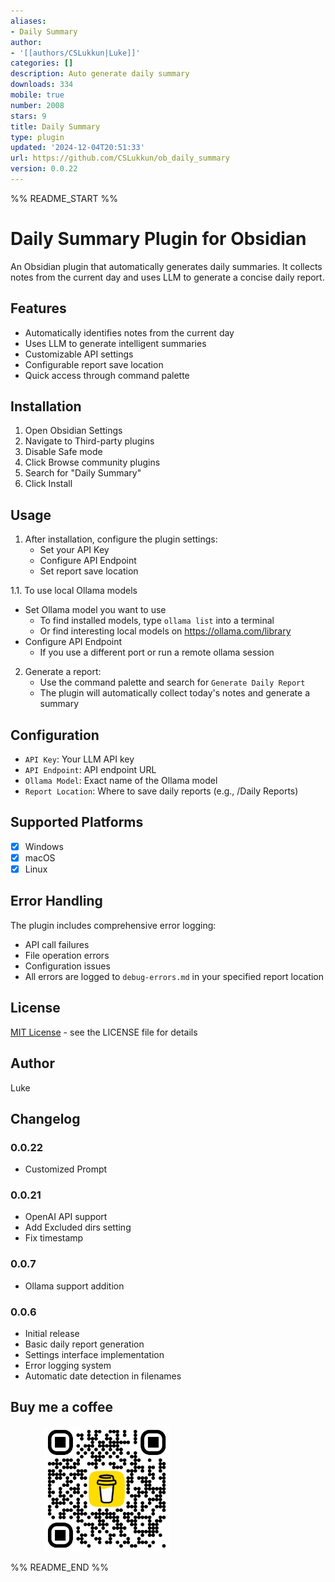 ```yaml
---
aliases:
- Daily Summary
author:
- '[[authors/CSLukkun|Luke]]'
categories: []
description: Auto generate daily summary
downloads: 334
mobile: true
number: 2008
stars: 9
title: Daily Summary
type: plugin
updated: '2024-12-04T20:51:33'
url: https://github.com/CSLukkun/ob_daily_summary
version: 0.0.22
---
```


%% README_START %%

# Daily Summary Plugin for Obsidian

An Obsidian plugin that automatically generates daily summaries. It collects notes from the current day and uses LLM to generate a concise daily report.

## Features

- Automatically identifies notes from the current day
- Uses LLM to generate intelligent summaries
- Customizable API settings
- Configurable report save location
- Quick access through command palette

## Installation

1. Open Obsidian Settings
2. Navigate to Third-party plugins
3. Disable Safe mode
4. Click Browse community plugins
5. Search for "Daily Summary"
6. Click Install

## Usage

1. After installation, configure the plugin settings:
   - Set your API Key
   - Configure API Endpoint
   - Set report save location

1.1. To use local Ollama models

- Set Ollama model you want to use
  - To find installed models, type `ollama list` into a terminal
  - Or find interesting local models on https://ollama.com/library
- Configure API Endpoint
  - If you use a different port or run a remote ollama session

2. Generate a report:
   - Use the command palette and search for `Generate Daily Report`
   - The plugin will automatically collect today's notes and generate a summary

## Configuration

- `API Key`: Your LLM API key
- `API Endpoint`: API endpoint URL
- `Ollama Model`: Exact name of the Ollama model
- `Report Location`: Where to save daily reports (e.g., /Daily Reports)

## Supported Platforms

- [x] Windows
- [x] macOS
- [x] Linux

## Error Handling

The plugin includes comprehensive error logging:

- API call failures
- File operation errors
- Configuration issues
- All errors are logged to `debug-errors.md` in your specified report location

## License

[MIT License](LICENSE) - see the LICENSE file for details

## Author

Luke

## Changelog

### 0.0.22

- Customized Prompt

### 0.0.21

- OpenAI API support
- Add Excluded dirs setting
- Fix timestamp

### 0.0.7

- Ollama support addition

### 0.0.6

- Initial release
- Basic daily report generation
- Settings interface implementation
- Error logging system
- Automatic date detection in filenames

## Buy me a coffee

<img src="imgs/aipay.JPG" alt="" width="200" height="" style="margin-right: 50px">

<img src="https://raw.githubusercontent.com/CSLukkun/ob_daily_summary/HEAD/imgs/bmc_qr.png" alt="" width="200" height="">


%% README_END %%